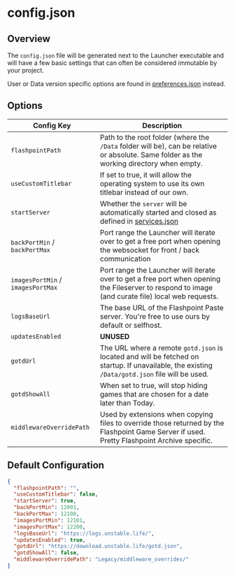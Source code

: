 # config.json

## Overview

The `config.json` file will be generated next to the Launcher executable and will have a few basic settings that can often be considered immutable by your project.

User or Data version specific options are found in [preferences.json](preferences) instead.

## Options
| Config Key                        | Description                                                                                                                                        |
| --------------------------------- | -------------------------------------------------------------------------------------------------------------------------------------------------- |
| `flashpointPath`                  | Path to the root folder (where the `/Data` folder will be), can be relative or absolute. Same folder as the working directory when empty.          |
| `useCustomTitlebar`               | If set to true, it will allow the operating system to use its own titlebar instead of our own.                                                     |
| `startServer`                     | Whether the `server` will be automatically started and closed as defined in [services.json](services)                                              |
| `backPortMin` / `backPortMax`     | Port range the Launcher will iterate over to get a free port when opening the websocket for front / back communication                             |
| `imagesPortMin` / `imagesPortMax` | Port range the Launcher will iterate over to get a free port when opening the Fileserver to respond to image (and curate file) local web requests. |
| `logsBaseUrl`                     | The base URL of the Flashpoint Paste server. You're free to use ours by default or selfhost.                                                       |
| `updatesEnabled`                  | **UNUSED**                                                                                                                                         |
| `gotdUrl`                         | The URL where a remote `gotd.json` is located and will be fetched on startup. If unavailable, the existing `/Data/gotd.json` file will be used.    |
| `gotdShowAll`                     | When set to true, will stop hiding games that are chosen for a date later than Today.                                                              |
| `middlewareOverridePath`          | Used by extensions when copying files to override those returned by the Flashpoint Game Server if used. Pretty Flashpoint Archive specific.        |

## Default Configuration

```json title="config.json"
{
  "flashpointPath": "",
  "useCustomTitlebar": false,
  "startServer": true,
  "backPortMin": 12001,
  "backPortMax": 12100,
  "imagesPortMin": 12101,
  "imagesPortMax": 12200,
  "logsBaseUrl": "https://logs.unstable.life/",
  "updatesEnabled": true,
  "gotdUrl": "https://download.unstable.life/gotd.json",
  "gotdShowAll": false,
  "middlewareOverridePath": "Legacy/middleware_overrides/"
}